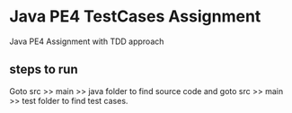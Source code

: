 # Java PE4 TestCases Assignment
Java PE4 Assignment with TDD approach
## steps to run
Goto src >> main >> java folder to find source code and 
goto src >> main >> test folder to find test cases.

